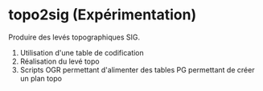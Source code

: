 # topo2sig (Expérimentation)

Produire des levés topographiques SIG.

1. Utilisation d'une table de codification 
2. Réalisation du levé topo
3. Scripts OGR permettant d'alimenter des tables PG permettant de créer un plan topo
